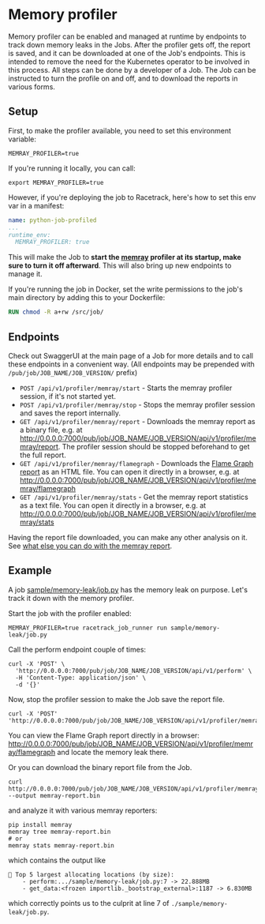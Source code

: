 # Memory profiler
Memory profiler can be enabled and managed at runtime by endpoints to track down memory leaks in the Jobs.
After the profiler gets off, the report is saved, and it can be downloaded at one of the Job's endpoints. This is intended to remove the need for the Kubernetes operator to be involved in this process.
All steps can be done by a developer of a Job.
The Job can be instructed to turn the profile on and off, and to download the reports in various forms.

## Setup
First, to make the profiler available, you need to set this environment variable:
```
MEMRAY_PROFILER=true
```
If you're running it locally, you can call:
```shell
export MEMRAY_PROFILER=true
```
However, if you're deploying the job to Racetrack, here's how to set this env var in a manifest:
```yaml
name: python-job-profiled
...
runtime_env:
  MEMRAY_PROFILER: true
```

This will make the Job to **start the [memray](https://bloomberg.github.io/memray/overview.html) profiler at its startup, make sure to turn it off afterward**. 
This will also bring up new endpoints to manage it.

If you're running the job in Docker, set the write permissions to the job's main directory
by adding this to your Dockerfile:
```Dockerfile
RUN chmod -R a+rw /src/job/
```

## Endpoints

Check out SwaggerUI at the main page of a Job for more details and to call these endpoints in a convenient way. (All endpoints may be prepended with `/pub/job/JOB_NAME/JOB_VERSION/` prefix)

- `POST /api/v1/profiler/memray/start` - Starts the memray profiler session, if it's not started yet.
- `POST /api/v1/profiler/memray/stop` - Stops the memray profiler session and saves the report internally.
- `GET /api/v1/profiler/memray/report` - Downloads the memray report as a binary file, e.g. at http://0.0.0.0:7000/pub/job/JOB_NAME/JOB_VERSION/api/v1/profiler/memray/report. The profiler session should be stopped beforehand to get the full report.
- `GET /api/v1/profiler/memray/flamegraph` - Downloads the [Flame Graph report](https://bloomberg.github.io/memray/flamegraph.html) as an HTML file. You can open it directly in a browser, e.g. at http://0.0.0.0:7000/pub/job/JOB_NAME/JOB_VERSION/api/v1/profiler/memray/flamegraph
- `GET /api/v1/profiler/memray/stats` - Get the memray report statistics as a text file. You can open it directly in a browser, e.g. at http://0.0.0.0:7000/pub/job/JOB_NAME/JOB_VERSION/api/v1/profiler/memray/stats

Having the report file downloaded, you can make any other analysis on it.
See [what else you can do with the memray report](https://bloomberg.github.io/memray/tree.html).

## Example
A job [sample/memory-leak/job.py](../sample/memory-leak/job.py) has the memory leak on purpose.
Let's track it down with the memory profiler.

Start the job with the profiler enabled:
```shell
MEMRAY_PROFILER=true racetrack_job_runner run sample/memory-leak/job.py
```

Call the perform endpoint couple of times:
```shell
curl -X 'POST' \
  'http://0.0.0.0:7000/pub/job/JOB_NAME/JOB_VERSION/api/v1/perform' \
  -H 'Content-Type: application/json' \
  -d '{}'
```

Now, stop the profiler session to make the Job save the report file.
```shell
curl -X 'POST' 'http://0.0.0.0:7000/pub/job/JOB_NAME/JOB_VERSION/api/v1/profiler/memray/stop'
```

You can view the Flame Graph report directly in a browser: http://0.0.0.0:7000/pub/job/JOB_NAME/JOB_VERSION/api/v1/profiler/memray/flamegraph
and locate the memory leak there.

Or you can download the binary report file from the Job.
```shell
curl http://0.0.0.0:7000/pub/job/JOB_NAME/JOB_VERSION/api/v1/profiler/memray/report --output memray-report.bin
```

and analyze it with various memray reporters:
```shell
pip install memray
memray tree memray-report.bin
# or
memray stats memray-report.bin
```
which contains the output like
```
🥇 Top 5 largest allocating locations (by size):
	- perform:.../sample/memory-leak/job.py:7 -> 22.888MB
	- get_data:<frozen importlib._bootstrap_external>:1187 -> 6.830MB
```

which correctly points us to the culprit at line 7 of `./sample/memory-leak/job.py`.